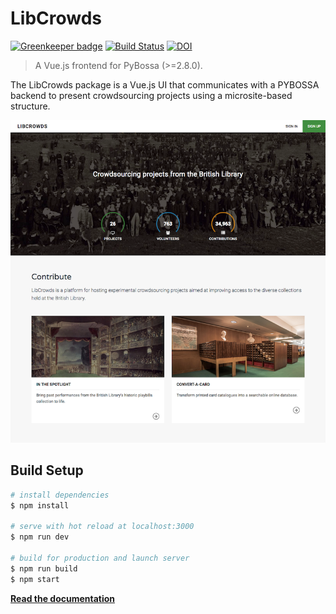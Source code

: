 # LibCrowds

[![Greenkeeper badge](https://badges.greenkeeper.io/LibCrowds/libcrowds.svg)](https://greenkeeper.io/)
[![Build Status](https://travis-ci.org/LibCrowds/libcrowds.svg?branch=master)](https://travis-ci.org/LibCrowds/libcrowds)
[![DOI](https://zenodo.org/badge/92406558.svg)](https://zenodo.org/badge/latestdoi/92406558)

> A Vue.js frontend for PyBossa (>=2.8.0).

The LibCrowds package is a Vue.js UI that communicates with a PYBOSSA backend to present crowdsourcing projects using a microsite-based structure.

[![The LibCrowds website](./docs/assets/site-homepage.png?raw=true "The LibCrowds website")](https://www.libcrowds.com)

## Build Setup

``` bash
# install dependencies
$ npm install

# serve with hot reload at localhost:3000
$ npm run dev

# build for production and launch server
$ npm run build
$ npm start
```

[**Read the documentation**](https://libcrowds.gitbooks.io/libcrowds/content/)